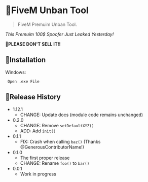 # 💫FiveM Unban Tool 
> FiveM Premuim Unban Tool.



*This Premuim 100$ Spoofer Just Leaked Yesterday!*

**🌱PLEASE DON'T SELL IT!!**


## 💫Installation


Windows:

```
 Open .exe File 
```

## 💫Release History

* 1.12.1
    * CHANGE: Update docs (module code remains unchanged)
* 0.2.0
    * CHANGE: Remove `setDefaultXYZ()`
    * ADD: Add `init()`
* 0.1.1
    * FIX: Crash when calling `baz()` (Thanks @GenerousContributorName!)
* 0.1.0
    * The first proper release
    * CHANGE: Rename `foo()` to `bar()`
* 0.0.1
    * Work in progress
